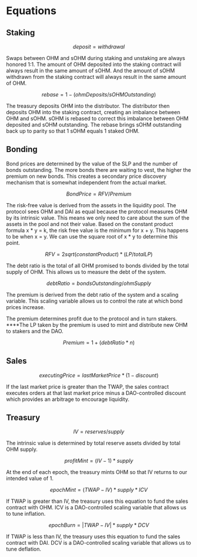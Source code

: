 # Equations

## Staking

$$
deposit = withdrawal
$$

Swaps between OHM and sOHM during staking and unstaking are always honored
1:1. The amount of OHM deposited into the staking contract will always result
in the same amount of sOHM. And the amount of sOHM withdrawn from the staking
contract will always result in the same amount of OHM.

$$
rebase = 1 - ( ohmDeposits / sOHMOutstanding )
$$

The treasury deposits OHM into the distributor. The distributor then deposits OHM
into the staking contract, creating an imbalance between OHM and sOHM. sOHM
is rebased to correct this imbalance between OHM deposited and sOHM
outstanding. The rebase brings sOHM outstanding back up to parity so that 1
sOHM equals 1 staked OHM.

## Bonding

Bond prices are determined by the value of the SLP and the number of bonds outstanding. The more bonds there are waiting to vest, the higher the premium on new bonds. This creates a secondary price discovery mechanism that is somewhat independent from the actual market.

$$
Bond Price = RFV / Premium
$$

The risk-free value is derived from the assets in the liquidity pool. The protocol sees OHM and DAI as equal because the protocol measures OHM by its intrinsic value. This means we only need to care about the sum of the assets in the pool and not their value. Based on the constant product formula x \* y = k, the risk free value is the minimum for x + y. This happens to be when x = y. We can use the square root of x \* y to determine this point.

$$
RFV=2sqrt(constantProduct) *(LP/totalLP)
$$

The debt ratio is the total of all OHM promised to bonds divided by the total supply of OHM. This allows us to measure the debt of the system.

$$
debt Ratio = bondsOutstanding/ohmSupply
$$

The premium is derived from the debt ratio of the system and a scaling variable. This scaling variable allows us to control the rate at which bond prices increase.

The premium determines profit due to the protocol and in turn stakers. \*\*\*\*The LP taken by the premium is used to mint and distribute new OHM to stakers and the DAO.

$$
Premium = 1 + (debt Ratio * n)
$$

## Sales

$$
executingPrice=lastMarketPrice*(1-discount)
$$

If the last market price is greater than the TWAP, the sales contract executes orders at that last market price minus a DAO-controlled discount which provides an arbitrage to encourage liquidity.

## Treasury

$$
IV = reserves/supply
$$

The intrinsic value is determined by total reserve assets divided by total OHM supply.

$$
profitMint =(IV-1)*supply
$$

At the end of each epoch, the treasury mints OHM so that IV returns to our intended value of 1.

$$
epochMint=(TWAP-IV)*supply*ICV
$$

If TWAP is greater than IV, the treasury uses this equation to fund the sales contract with OHM. ICV is a DAO-controlled scaling variable that allows us to tune inflation.

$$
epochBurn=|TWAP-IV|*supply*DCV
$$

If TWAP is less than IV, the treasury uses this equation to fund the sales contract with DAI. DCV is a DAO-controlled scaling variable that allows us to tune deflation.
